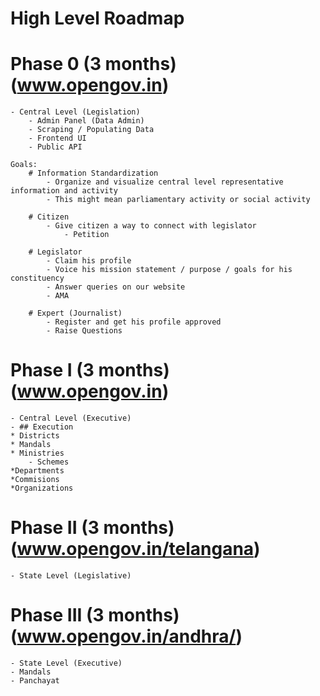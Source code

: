 # High Level Roadmap

# Phase 0 (3 months)(www.opengov.in)
    - Central Level (Legislation)
        - Admin Panel (Data Admin)
        - Scraping / Populating Data
        - Frontend UI
        - Public API
        
    Goals:
        # Information Standardization
            - Organize and visualize central level representative information and activity
            - This might mean parliamentary activity or social activity
        
        # Citizen 
            - Give citizen a way to connect with legislator
                - Petition
        
        # Legislator
            - Claim his profile
            - Voice his mission statement / purpose / goals for his constituency
            - Answer queries on our website
            - AMA
        
        # Expert (Journalist)
            - Register and get his profile approved
            - Raise Questions
            
# Phase I (3 months)(www.opengov.in)
    - Central Level (Executive)
    - ## Execution
    * Districts
    * Mandals
    * Ministries
        - Schemes
    *Departments
    *Commisions
    *Organizations
    
# Phase II (3 months)(www.opengov.in/telangana)
    - State Level (Legislative)

# Phase III (3 months)(www.opengov.in/andhra/)
    - State Level (Executive)
    - Mandals
    - Panchayat